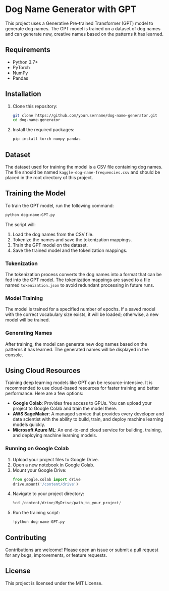 # Dog Name Generator with GPT

This project uses a Generative Pre-trained Transformer (GPT) model to generate dog names. The GPT model is trained on a dataset of dog names and can generate new, creative names based on the patterns it has learned.

## Requirements

- Python 3.7+
- PyTorch
- NumPy
- Pandas

## Installation

1. Clone this repository:
    ```sh
    git clone https://github.com/yourusername/dog-name-generator.git
    cd dog-name-generator
    ```

2. Install the required packages:
    ```sh
    pip install torch numpy pandas
    ```

## Dataset

The dataset used for training the model is a CSV file containing dog names. The file should be named `kaggle-dog-name-frequencies.csv` and should be placed in the root directory of this project.

## Training the Model

To train the GPT model, run the following command:

```sh
python dog-name-GPT.py
```

The script will:
1. Load the dog names from the CSV file.
2. Tokenize the names and save the tokenization mappings.
3. Train the GPT model on the dataset.
4. Save the trained model and the tokenization mappings.

### Tokenization

The tokenization process converts the dog names into a format that can be fed into the GPT model. The tokenization mappings are saved to a file named `tokenization.json` to avoid redundant processing in future runs.

### Model Training

The model is trained for a specified number of epochs. If a saved model with the correct vocabulary size exists, it will be loaded; otherwise, a new model will be trained.

### Generating Names

After training, the model can generate new dog names based on the patterns it has learned. The generated names will be displayed in the console.

## Using Cloud Resources

Training deep learning models like GPT can be resource-intensive. It is recommended to use cloud-based resources for faster training and better performance. Here are a few options:

- **Google Colab**: Provides free access to GPUs. You can upload your project to Google Colab and train the model there.
- **AWS SageMaker**: A managed service that provides every developer and data scientist with the ability to build, train, and deploy machine learning models quickly.
- **Microsoft Azure ML**: An end-to-end cloud service for building, training, and deploying machine learning models.

### Running on Google Colab

1. Upload your project files to Google Drive.
2. Open a new notebook in Google Colab.
3. Mount your Google Drive:
    ```python
    from google.colab import drive
    drive.mount('/content/drive')
    ```
4. Navigate to your project directory:
    ```python
    %cd /content/drive/MyDrive/path_to_your_project/
    ```
5. Run the training script:
    ```python
    !python dog-name-GPT.py
    ```

## Contributing

Contributions are welcome! Please open an issue or submit a pull request for any bugs, improvements, or feature requests.

## License

This project is licensed under the MIT License.
```